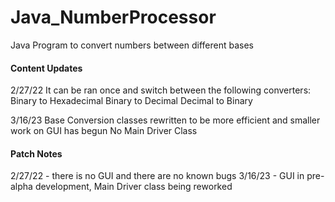 # Java_NumberProcessor
Java Program to convert numbers between different bases
#### Content Updates

2/27/22
It can be ran once and switch between the following converters:
Binary to Hexadecimal
Binary to Decimal
Decimal to Binary

3/16/23
Base Conversion classes rewritten to be more efficient and smaller
work on GUI has begun
No Main Driver Class

#### Patch Notes
2/27/22 - there is no GUI and there are no known bugs
3/16/23 - GUI in pre-alpha development, Main Driver class being reworked
